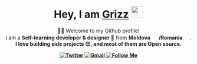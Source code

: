 <div align="center">
    <h1>Hey, I am <a href="https://github.com/MrGrizz11">Grizz</a> <img
            src="https://media.giphy.com/media/hvRJCLFzcasrR4ia7z/giphy.gif" width="32"></h1>
    <p>🙏🏻 Welcome to my Github profile!<br />
        I am a <b>Self-learning developer & designer</b> 🚀 from <b>Moldova <b><img 
            src="https://cdn.countryflags.com/thumbs/moldova/flag-waving-250.png" width="16">
            <b>/Romania</b>
        <img src="https://cdn.countryflags.com/thumbs/romania/flag-waving-250.png" width="16" />.<br />
        I love building side projects 😍, and most of them are <b>Open source</b>. </p>
    <div>
        <a href="https://twitter.com/Grizz61611592" target="_blank"><img alt="Twitter"
                src="https://img.shields.io/badge/twitter-%231DA1F2.svg?&style=for-the-badge&logo=twitter&logoColor=white" /></a>
        <a href="mailto:grizzwashere@gmail.com" target="_blank"><img alt="Gmail"
                src="https://img.shields.io/badge/-Gmail-D14836?style=for-the-badge&logo=Gmail&logoColor=white" /></a>
        <a href="https://github.com/MrGrizz11"><img alt="Follow Me"
                src="https://img.shields.io/github/followers/MrGrizz11?label=Follow%20Me&style=for-the-badge"></a>
    </div>
</div>
